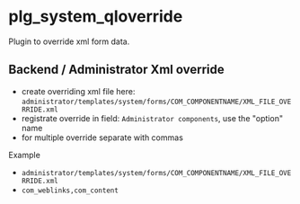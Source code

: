 # plg_system_qloverride

Plugin to override xml form data.

## Backend / Administrator Xml override

* create overriding xml file here: `administrator/templates/system/forms/COM_COMPONENTNAME/XML_FILE_OVERRIDE.xml` 
* registrate override in field: `Administrator components`, use the "option" name
* for multiple override separate with commas

Example

* `administrator/templates/system/forms/COM_COMPONENTNAME/XML_FILE_OVERRIDE.xml`
* `com_weblinks,com_content` 